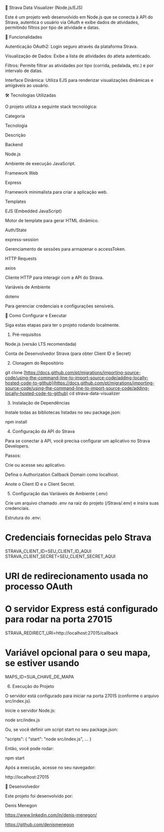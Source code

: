 🏃 Strava Data Visualizer (Node.js/EJS)

Este é um projeto web desenvolvido em Node.js que se conecta à API do Strava, autentica o usuário via OAuth e exibe dados de atividades, permitindo filtros por tipo de atividade e datas.

🌟 Funcionalidades

Autenticação OAuth2: Login seguro através da plataforma Strava.

Visualização de Dados: Exibe a lista de atividades do atleta autenticado.

Filtros: Permite filtrar as atividades por tipo (corrida, pedalada, etc.) e por intervalo de datas.

Interface Dinâmica: Utiliza EJS para renderizar visualizações dinâmicas e amigáveis ao usuário.

🛠️ Tecnologias Utilizadas

O projeto utiliza a seguinte stack tecnológica:

Categoria

Tecnologia

Descrição

Backend

Node.js

Ambiente de execução JavaScript.

Framework Web

Express

Framework minimalista para criar a aplicação web.

Templates

EJS (Embedded JavaScript)

Motor de template para gerar HTML dinâmico.

Auth/State

express-session

Gerenciamento de sessões para armazenar o accessToken.

HTTP Requests

axios

Cliente HTTP para interagir com a API do Strava.

Variáveis de Ambiente

dotenv

Para gerenciar credenciais e configurações sensíveis.

🚀 Como Configurar e Executar

Siga estas etapas para ter o projeto rodando localmente.

1. Pré-requisitos

Node.js (versão LTS recomendada)

Conta de Desenvolvedor Strava (para obter Client ID e Secret)

2. Clonagem do Repositório

git clone [https://docs.github.com/pt/migrations/importing-source-code/using-the-command-line-to-import-source-code/adding-locally-hosted-code-to-github](https://docs.github.com/pt/migrations/importing-source-code/using-the-command-line-to-import-source-code/adding-locally-hosted-code-to-github)
cd strava-data-visualizer


3. Instalação de Dependências

Instale todas as bibliotecas listadas no seu package.json:

npm install


4. Configuração da API do Strava

Para se conectar à API, você precisa configurar um aplicativo no Strava Developers.

Passos:

Crie ou acesse seu aplicativo.

Defina o Authorization Callback Domain como localhost.

Anote o Client ID e o Client Secret.

5. Configuração das Variáveis de Ambiente (.env)

Crie um arquivo chamado .env na raiz do projeto (/Strava/.env) e insira suas credenciais.

Estrutura do .env:

# Credenciais fornecidas pelo Strava
STRAVA_CLIENT_ID=SEU_CLIENT_ID_AQUI
STRAVA_CLIENT_SECRET=SEU_CLIENT_SECRET_AQUI

# URI de redirecionamento usada no processo OAuth
# O servidor Express está configurado para rodar na porta 27015
STRAVA_REDIRECT_URI=http://localhost:27015/callback

# Variável opcional para o seu mapa, se estiver usando
MAPS_ID=SUA_CHAVE_DE_MAPA


6. Execução do Projeto

O servidor está configurado para iniciar na porta 27015 (conforme o arquivo src/index.js).

Inicie o servidor Node.js:

node src/index.js


Ou, se você definir um script start no seu package.json:

"scripts": {
  "start": "node src/index.js",
  ...
}


Então, você pode rodar:

npm start


Após a execução, acesse no seu navegador:

http://localhost:27015

👤 Desenvolvedor

Este projeto foi desenvolvido por:

Denis Menegon

https://www.linkedin.com/in/denis-menegon/

https://github.com/denismenegon
